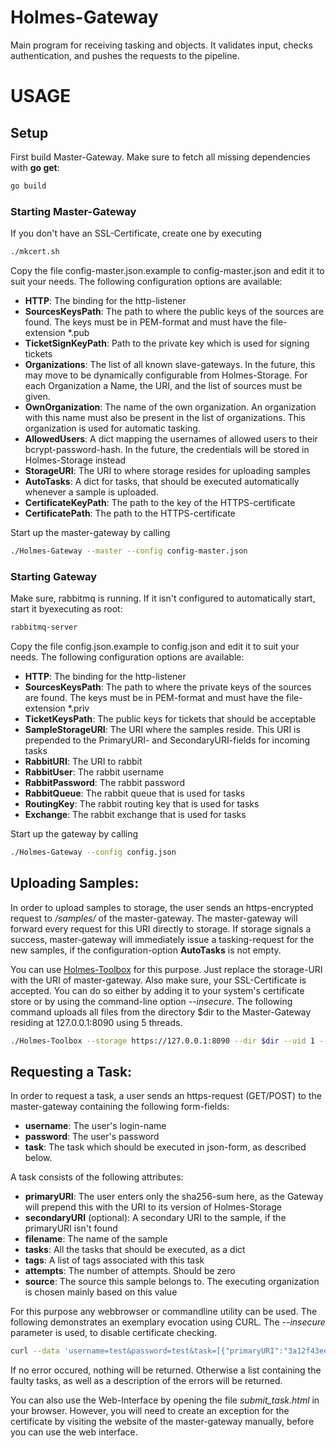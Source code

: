 # Holmes-Gateway
Main program for receiving tasking and objects. It validates input, checks authentication, and pushes the requests to the pipeline.

# USAGE
## Setup
First build Master-Gateway. Make sure to fetch all missing dependencies with **go get**:

```sh
go build
```

### Starting Master-Gateway
If you don't have an SSL-Certificate, create one by executing
```sh
./mkcert.sh
```

Copy the file config-master.json.example to config-master.json and edit it to suit your needs.
The following configuration options are available:
* **HTTP**: The binding for the http-listener
* **SourcesKeysPath**: The path to where the public keys of the sources are found. The keys must be in PEM-format and must have the file-extension \*.pub
* **TicketSignKeyPath**: Path to the private key which is used for signing tickets
* **Organizations**: The list of all known slave-gateways. In the future, this may move to be dynamically configurable from Holmes-Storage. For each Organization a Name, the URI, and the list of sources must be given.
* **OwnOrganization**: The name of the own organization. An organization with this name must also be present in the list of organizations. This organization is used for automatic tasking.
* **AllowedUsers**: A dict mapping the usernames of allowed users to their bcrypt-password-hash. In the future, the credentials will be stored in Holmes-Storage instead
* **StorageURI**: The URI to where storage resides for uploading samples
* **AutoTasks**: A dict for tasks, that should be executed automatically whenever a sample is uploaded.
* **CertificateKeyPath**: The path to the key of the HTTPS-certificate
* **CertificatePath**: The path to the HTTPS-certificate

Start up the master-gateway by calling

```sh
./Holmes-Gateway --master --config config-master.json
```


### Starting Gateway
Make sure, rabbitmq is running. If it isn't configured to automatically start, start it byexecuting as root:

```sh
rabbitmq-server
```

Copy the file config.json.example to config.json and edit it to suit your needs.
The following configuration options are available:
* **HTTP**: The binding for the http-listener
* **SourcesKeysPath**: The path to where the private keys of the sources are found. The keys must be in PEM-format and must have the file-extension \*.priv
* **TicketKeysPath**: The public keys for tickets that should be acceptable
* **SampleStorageURI**: The URI where the samples reside. This URI is prepended to the PrimaryURI- and SecondaryURI-fields for incoming tasks
* **RabbitURI**: The URI to rabbit
* **RabbitUser**: The rabbit username
* **RabbitPassword**: The rabbit password
* **RabbitQueue**: The rabbit queue that is used for tasks
* **RoutingKey**: The rabbit routing key that is used for tasks
* **Exchange**: The rabbit exchange that is used for tasks

Start up the gateway by calling

```sh
./Holmes-Gateway --config config.json
```

## Uploading Samples:
In order to upload samples to storage, the user sends an https-encrypted request
to */samples/* of the master-gateway. The master-gateway will forward every request
for this URI directly to storage.
If storage signals a success, master-gateway will immediately issue a tasking-request
for the new samples, if the configuration-option **AutoTasks** is not empty.

You can use [Holmes-Toolbox](https://github.com/HolmesProcessing/Holmes-Toolbox)
for this purpose. Just replace the storage-URI with the URI of master-gateway.
Also make sure, your SSL-Certificate is accepted. You can do so either by adding it to your system's certificate store or by using the command-line option *--insecure*.
The following command uploads all files from the directory $dir to the Master-Gateway residing at 127.0.0.1:8090 using 5 threads.
```sh
./Holmes-Toolbox --storage https://127.0.0.1:8090 --dir $dir --uid 1 --src foo --comment something --workers 5 --insecure
```

## Requesting a Task:
In order to request a task, a user sends an https-request (GET/POST) to the master-gateway
containing the following form-fields:
* **username**: The user's login-name
* **password**: The user's password
* **task**: The task which should be executed in json-form, as described below.

A task consists of the following attributes:
* **primaryURI**: The user enters only the sha256-sum here, as the Gateway will
prepend this with the URI to its version of Holmes-Storage
* **secondaryURI** (optional): A secondary URI to the sample, if the primaryURI isn't found
* **filename**: The name of the sample
* **tasks**: All the tasks that should be executed, as a dict
* **tags**: A list of tags associated with this task
* **attempts**: The number of attempts. Should be zero
* **source**: The source this sample belongs to. The executing organization is chosen mainly based on this value

For this purpose any webbrowser or commandline utility can be used.
The following demonstrates an exemplary evocation using CURL.
The *--insecure* parameter is used, to disable certificate checking.

```sh
curl --data 'username=test&password=test&task=[{"primaryURI":"3a12f43eeb0c45d241a8f447d4661d9746d6ea35990953334f5ec675f60e36c5","secondaryURI":"","filename":"myfile","tasks":{"PEINFO":[""],"YARA":[""]},"tags":["test1"],"attempts":0,"source":"foo"}]' --insecure https://localhost:8090/task/
```

If no error occured, nothing will be returned. Otherwise a list containing the
faulty tasks, as well as a description of the errors will be returned.

You can also use the Web-Interface by opening the file *submit_task.html* in your browser. However, you will need to create an exception for the certificate by visiting the website of the master-gateway manually, before you can use the web interface.
